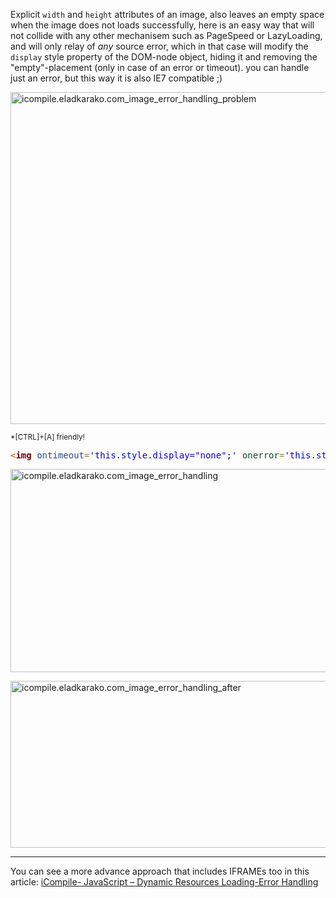 Explicit <code>width</code> and <code>height</code> attributes of an image,
also leaves an empty space when the image does not loads successfully,
here is an easy way that will not collide with any other mechanisem such as PageSpeed or LazyLoading,
and will only relay of *any* source error, which in that case will modify the <code>display</code> style property of the DOM-node object,
hiding it and removing the "empty"-placement (only in case of an error or timeout).
you can handle just an error, but this way it is also IE7 compatible ;)

<a href="https://icompile.eladkarako.com/_uploads/2016/07/icompile.eladkarako.com_image_error_handling_problem.png"><img src="https://icompile.eladkarako.com/_uploads/2016/07/icompile.eladkarako.com_image_error_handling_problem.png" alt="icompile.eladkarako.com_image_error_handling_problem" width="937" height="531" class="alignnone size-full wp-image-5732" /></a>

<sup>*[CTRL]+[A] friendly!</sup>
<pre><span style='color:#a65700; '>&lt;</span><span style='color:#800000; font-weight:bold; '>img</span><span style='color:#274796; '> ontimeout</span><span style='color:#808030; '>=</span><span style='color:#0000e6; '>'this.style.display="none";'</span><span style='color:#274796; '> </span><span style='color:#074726; '>onerror</span><span style='color:#808030; '>=</span><span style='color:#0000e6; '>'this.style.display="none";'</span><span style='color:#274796; '>  </span><span style='color:#074726; '>width</span><span style='color:#808030; '>=</span><span style='color:#0000e6; '>".......</span>
</pre>

<a href="https://icompile.eladkarako.com/_uploads/2016/07/icompile.eladkarako.com_image_error_handling.png"><img src="https://icompile.eladkarako.com/_uploads/2016/07/icompile.eladkarako.com_image_error_handling.png" alt="icompile.eladkarako.com_image_error_handling" width="1169" height="325" class="alignnone size-full wp-image-5733" /></a>

<a href="https://icompile.eladkarako.com/_uploads/2016/07/icompile.eladkarako.com_image_error_handling_after.png"><img src="https://icompile.eladkarako.com/_uploads/2016/07/icompile.eladkarako.com_image_error_handling_after.png" alt="icompile.eladkarako.com_image_error_handling_after" width="1095" height="267" class="alignnone size-full wp-image-5734" /></a>

<hr/>

You can see a more advance approach that includes IFRAMEs too in this article:
<a href="https://icompile.eladkarako.com/javascript-resources-load-error-handling/" target="_blank">iCompile- JavaScript – Dynamic Resources Loading-Error Handling</a>